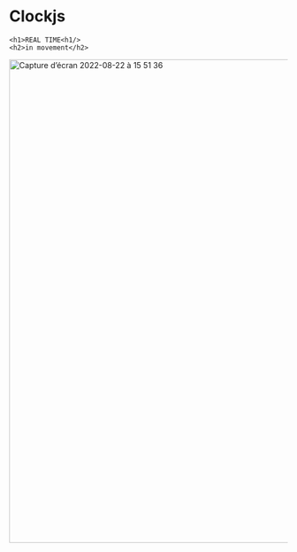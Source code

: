 # Clockjs

    <h1>REAL TIME<h1/>
    <h2>in movement</h2>
    
<img width="873" alt="Capture d’écran 2022-08-22 à 15 51 36" src="https://user-images.githubusercontent.com/77585805/185937498-46f0ec75-a323-40f1-996c-84355e47efd0.png">
